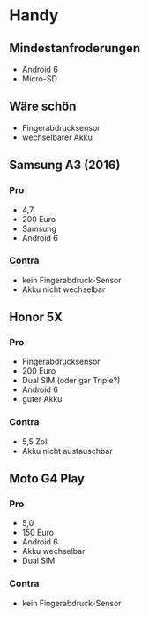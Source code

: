 # Handy
## Mindestanfroderungen
* Android 6
* Micro-SD
## Wäre schön
* Fingerabdrucksensor
* wechselbarer Akku

## Samsung A3 (2016)
### Pro
* 4,7 
* 200 Euro
* Samsung
* Android 6

### Contra
* kein Fingerabdruck-Sensor
* Akku nicht wechselbar

## Honor 5X
### Pro
* Fingerabdrucksensor
* 200 Euro
* Dual SIM (oder gar Triple?)
* Android 6
* guter Akku

### Contra
* 5,5 Zoll
* Akku nicht austauschbar

## Moto G4 Play
### Pro
* 5,0 
* 150 Euro
* Android 6
* Akku wechselbar
* Dual SIM

### Contra
* kein Fingerabdruck-Sensor


